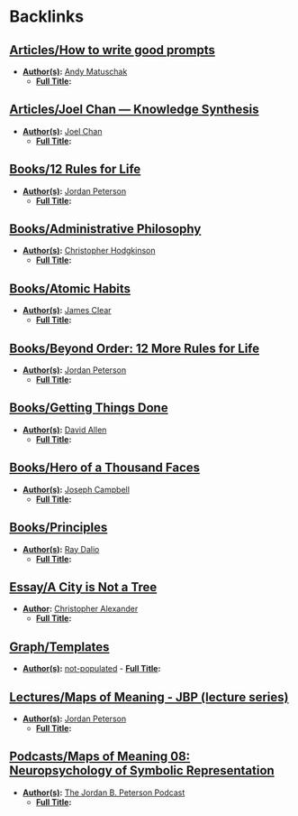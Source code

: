 
# Backlinks
## [Articles/How to write good prompts](<Articles/How to write good prompts.md>)
- **[Author(s)](<Author(s).md>):** [Andy Matuschak](<Andy Matuschak.md>)
    - **[Full Title](<Full Title.md>):**

## [Articles/Joel Chan — Knowledge Synthesis](<Articles/Joel Chan — Knowledge Synthesis.md>)
- **[Author(s)](<Author(s).md>):** [Joel Chan](<Joel Chan.md>)
    - **[Full Title](<Full Title.md>):**

## [Books/12 Rules for Life](<Books/12 Rules for Life.md>)
- **[Author(s)](<Author(s).md>):** [Jordan Peterson](<Jordan Peterson.md>)
    - **[Full Title](<Full Title.md>):**

## [Books/Administrative Philosophy](<Books/Administrative Philosophy.md>)
- **[Author(s)](<Author(s).md>):** [Christopher Hodgkinson](<Christopher Hodgkinson.md>)
    - **[Full Title](<Full Title.md>):**

## [Books/Atomic Habits](<Books/Atomic Habits.md>)
- **[Author(s)](<Author(s).md>):** [James Clear](<James Clear.md>)
    - **[Full Title](<Full Title.md>):**

## [Books/Beyond Order: 12 More Rules for Life](<Books/Beyond Order: 12 More Rules for Life.md>)
- **[Author(s)](<Author(s).md>):** [Jordan Peterson](<Jordan Peterson.md>)
    - **[Full Title](<Full Title.md>):**

## [Books/Getting Things Done](<Books/Getting Things Done.md>)
- **[Author(s)](<Author(s).md>):** [David Allen](<David Allen.md>)
    - **[Full Title](<Full Title.md>):**

## [Books/Hero of a Thousand Faces](<Books/Hero of a Thousand Faces.md>)
- **[Author(s)](<Author(s).md>):** [Joseph Campbell](<Joseph Campbell.md>)
    - **[Full Title](<Full Title.md>):**

## [Books/Principles](<Books/Principles.md>)
- **[Author(s)](<Author(s).md>):** [Ray Dalio](<Ray Dalio.md>)
    - **[Full Title](<Full Title.md>):**

## [Essay/A City is Not a Tree](<Essay/A City is Not a Tree.md>)
- **[Author](<Author.md>):** [Christopher Alexander](<Christopher Alexander.md>)
    - **[Full Title](<Full Title.md>):**

## [Graph/Templates](<Graph/Templates.md>)
- **[Author(s)](<Author(s).md>):** [not-populated](<not-populated.md>)
                - **[Full Title](<Full Title.md>):**

## [Lectures/Maps of Meaning - JBP (lecture series)](<Lectures/Maps of Meaning - JBP (lecture series).md>)
- **[Author(s)](<Author(s).md>):** [Jordan Peterson](<Jordan Peterson.md>)
    - **[Full Title](<Full Title.md>):**

## [Podcasts/Maps of Meaning 08: Neuropsychology of Symbolic Representation](<Podcasts/Maps of Meaning 08: Neuropsychology of Symbolic Representation.md>)
- **[Author(s)](<Author(s).md>):** [The Jordan B. Peterson Podcast](<The Jordan B. Peterson Podcast.md>)
    - **[Full Title](<Full Title.md>):**

